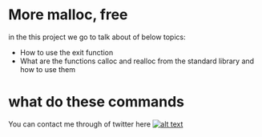 # More malloc, free

in the this project we go to talk about of below topics:

* How to use the exit function
* What are the functions calloc and realloc from the standard library and how to use them

# what do these commands
    
You can contact me through of twitter here [![alt text](https://cdn.icon-icons.com/icons2/1254/PNG/128/1495494667-jd13_84467.png)](https://twitter.com/Near_Fuentes")

